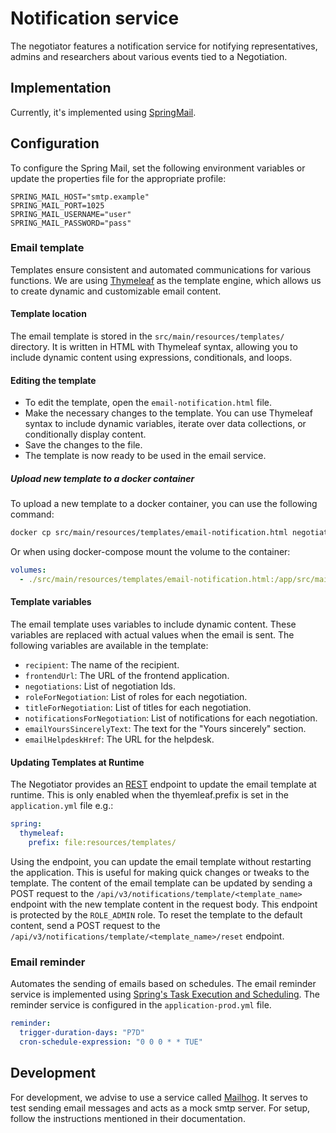 # Notification service

The negotiator features a notification service for notifying representatives,
admins and researchers about various events tied to a Negotiation.

## Implementation

Currently, it's implemented
using [SpringMail](https://docs.spring.io/spring-boot/docs/2.0.0.M3/reference/html/boot-features-email.html).

## Configuration

To configure the Spring Mail, set the following environment variables or update the
properties file for the appropriate profile:

```
SPRING_MAIL_HOST="smtp.example"
SPRING_MAIL_PORT=1025
SPRING_MAIL_USERNAME="user"
SPRING_MAIL_PASSWORD="pass"
```

### Email template
Templates ensure consistent and automated communications for various functions. 
We are using [Thymeleaf](https://www.thymeleaf.org/) as the template engine, which allows us to create dynamic and customizable email content.

#### Template location
The email template is stored in the `src/main/resources/templates/` directory. It is written in HTML with Thymeleaf syntax, allowing you to include dynamic content using expressions, conditionals, and loops.

#### Editing the template
 - To edit the template, open the `email-notification.html` file.
 - Make the necessary changes to the template. You can use Thymeleaf syntax to include dynamic variables, iterate over data collections, or conditionally display content.
 - Save the changes to the file.
 - The template is now ready to be used in the email service.

##### Upload new template to a docker container
To upload a new template to a docker container, you can use the following command:
```bash
docker cp src/main/resources/templates/email-notification.html negotiator:/app/src/main/resources/templates/email-notification.html
```
Or when using docker-compose mount the volume to the container:
```yaml 
volumes:
  - ./src/main/resources/templates/email-notification.html:/app/src/main/resources/templates/email-notification.html
```
  

#### Template variables
The email template uses variables to include dynamic content. These variables are replaced with actual values when the email is sent. The following variables are available in the template:
 - `recipient`: The name of the recipient.
 - `frontendUrl`: The URL of the frontend application.
 - `negotiations`: List of negotiation Ids.
 - `roleForNegotiation`: List of roles for each negotiation.
 - `titleForNegotiation`: List of titles for each negotiation.
 - `notificationsForNegotiation`: List of notifications for each negotiation.
 - `emailYoursSincerelyText`: The text for the "Yours sincerely" section.
 - `emailHelpdeskHref`: The URL for the helpdesk.

#### Updating Templates at Runtime

The Negotiator provides an [REST](REST.md) endpoint to update the email template at runtime. This is only enabled when the thyemleaf.prefix is set in the `application.yml` file e.g.:

```yaml
spring:
  thymeleaf:
    prefix: file:resources/templates/
```
Using the endpoint, you can update the email template without restarting the application. This is useful for making quick changes or tweaks to the template. 
The content of the email template can be updated by sending a POST request to the `/api/v3/notifications/template/<template_name>` endpoint with the new template content in the request body. This endpoint is protected by the `ROLE_ADMIN` role. 
To reset the template to the default content, send a POST request to the `/api/v3/notifications/template/<template_name>/reset` endpoint.


### Email reminder
Automates the sending of emails based on schedules. The email reminder service is implemented using [Spring's Task Execution and Scheduling](https://spring.io/guides/gs/scheduling-tasks/). 
The reminder service is configured in the `application-prod.yml` file.
```yaml
reminder:
  trigger-duration-days: "P7D"
  cron-schedule-expression: "0 0 0 * * TUE"
```

## Development

For development, we advise to use a service called [Mailhog](https://github.com/mailhog/MailHog).
It serves to test sending email messages and acts as a mock smtp server.
For setup, follow the instructions mentioned in their documentation.